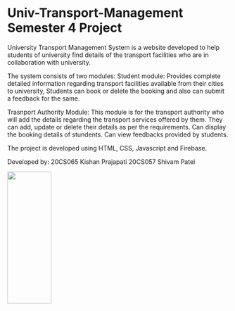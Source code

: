 # Univ-Transport-Management Semester 4 Project
University Transport Management System is a website developed to help students of university find details of the transport facilities who are in collaboration with 
university. 

The system consists of two modules:
Student module: Provides complete detailed information regarding transport facilities available from their cities to university,
                Students can book or delete the booking and also can submit a feedback for the same.

Trasnport Authority Module: This module is for the transport authority who will add the details regarding the transport services offered by them. 
                            They can add, update or delete their details as per the requirements.
                            Can display the booking details of stundents.
                            Can view feedbacks provided by students.

The project is developed using HTML, CSS, Javascript and Firebase.

Developed by:
20CS065 Kishan Prajapati
20CS057 Shivam Patel

<!-- ![Screenshot (6)](https://user-images.githubusercontent.com/88047746/223925716-5a01abc8-5bee-4181-8623-1eebaf376970.png) -->
<img src="https://user-images.githubusercontent.com/88047746/223925716-5a01abc8-5bee-4181-8623-1eebaf376970.png" width="100" height="300px">
